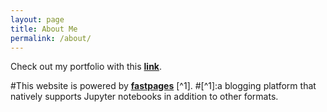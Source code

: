 ```yaml
---
layout: page
title: About Me
permalink: /about/
---
```


Check out my portfolio with this **[link](https://github.com/fastai/fastpages)**.

#This website is powered by **[fastpages](https://github.com/fastai/fastpages)** [^1].
#[^1]:a blogging platform that natively supports Jupyter notebooks in addition to other formats.
